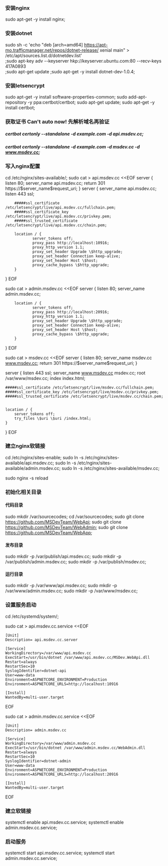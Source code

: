 ### 安装nginx
sudo apt-get -y install nginx;
### 安装dotnet
sudo sh -c 'echo "deb [arch=amd64] https://apt-mo.trafficmanager.net/repos/dotnet-release/ xenial main" > /etc/apt/sources.list.d/dotnetdev.list' \
;sudo apt-key adv --keyserver hkp://keyserver.ubuntu.com:80 --recv-keys 417A0893 \
;sudo apt-get update
;sudo apt-get -y install dotnet-dev-1.0.4;

### 安装letsencrypt
sudo apt-get -y install software-properties-common;
sudo add-apt-repository -y ppa:certbot/certbot;
sudo apt-get update;
sudo apt-get -y install certbot;

### 获取证书  Can't auto now! 先解析域名再验证
##### certbot certonly --standalone -d example.com -d api.msdev.cc;
##### certbot certonly --standalone -d example.com -d msdev.cc -d www.msdev.cc;

### 写入nginx配置
cd /etc/nginx/sites-available/;
sudo cat > api.msdev.cc <<EOF
server {
        listen 80;
        server_name api.msdev.cc;
        return 301 https://\$server_name\$request_uri;
}
server {
        server_name api.msdev.cc;
        listen 443 ssl;

        #####ssl_certificate /etc/letsencrypt/live/api.msdev.cc/fullchain.pem;
        #####ssl_certificate_key /etc/letsencrypt/live/api.msdev.cc/privkey.pem;
        #####ssl_trusted_certificate /etc/letsencrypt/live/api.msdev.cc/chain.pem;

        location / {
                server_tokens off;
                proxy_pass http://localhost:10916;
                proxy_http_version 1.1;
                proxy_set_header Upgrade \$http_upgrade;
                proxy_set_header Connection keep-alive;
                proxy_set_header Host \$host;
                proxy_cache_bypass \$http_upgrade;
        }

}
EOF

sudo cat > admin.msdev.cc <<EOF
server {
        listen 80;
        server_name admin.msdev.cc;
        
        location / {
                server_tokens off;
                proxy_pass http://localhost:20916;
                proxy_http_version 1.1;
                proxy_set_header Upgrade \$http_upgrade;
                proxy_set_header Connection keep-alive;
                proxy_set_header Host \$host;
                proxy_cache_bypass \$http_upgrade;
        }
}
EOF

sudo cat > msdev.cc <<EOF
server {
        listen 80;
        server_name  msdev.cc www.msdev.cc;
        return 301 https://\$server_name\$request_uri;
}

server {
    listen 443 ssl;
    server_name www.msdev.cc msdev.cc;
    root /var/www/msdev.cc;
    index index.html;

    #####ssl_certificate /etc/letsencrypt/live/msdev.cc/fullchain.pem;
    #####ssl_certificate_key /etc/letsencrypt/live/msdev.cc/privkey.pem;
    #####ssl_trusted_certificate /etc/letsencrypt/live/msdev.cc/chain.pem;


    location / {
        server_tokens off;
        try_files \$uri \$uri /index.html;
    }
}
EOF

### 建立nginx软链接
cd /etc/nginx/sites-enable;
sudo ln -s /etc/nginx/sites-available/api.msdev.cc;
sudo ln -s /etc/nginx/sites-available/admin.msdev.cc;
sudo ln -s /etc/nginx/sites-available/msdev.cc;

sudo nginx -s reload

### 初始化相关目录 
#### 代码目录
sudo mkdir /var/sourcecodes;
cd /var/sourcecodes;
sudo git clone https://github.com/MSDevTeam/WebApi;
sudo git clone https://github.com/MSDevTeam/WebAdmin;
sudo git clone https://github.com/MSDevTeam/WebApp;

#### 发布目录
sudo mkdir -p /var/publish/api.msdev.cc;
sudo mkdir -p /var/publish/admin.msdev.cc;
sudo mkdir -p /var/publish/msdev.cc;
#### 运行目录
sudo mkdir -p /var/www/api.msdev.cc;
sudo mkdir -p /var/www/admin.msdev.cc;
sudo mkdir -p /var/www/msdev.cc;


### 设置服务启动
cd /etc/systemd/system/;

sudo cat > api.msdev.cc.service <<EOF

    [Unit]
    Description= api.msdev.cc.server

    [Service]
    WorkingDirectory=/var/www/api.msdev.cc
    ExecStart=/usr/bin/dotnet /var/www/api.msdev.cc/MSDev.WebApi.dll
    Restart=always
    RestartSec=10
    SyslogIdentifier=dotnet-api
    User=www-data
    Environment=ASPNETCORE_ENVIRONMENT=Production
    Environment=ASPNETCORE_URLS=http://localhost:10916 

    [Install]
    WantedBy=multi-user.target
EOF

sudo cat > admin.msdev.cc.service <<EOF

    [Unit]
    Description= admin.msdev.cc

    [Service]
    WorkingDirectory=/var/www/admin.msdev.cc
    ExecStart=/usr/bin/dotnet /var/www/admin.msdev.cc/WebAdmin.dll
    Restart=always
    RestartSec=10
    SyslogIdentifier=dotnet-admin
    User=www-data
    Environment=ASPNETCORE_ENVIRONMENT=Production
    Environment=ASPNETCORE_URLS=http://localhost:20916 

    [Install]
    WantedBy=multi-user.target
EOF

### 建立软链接
systemctl enable api.msdev.cc.service;
systemctl enable admin.msdev.cc.service;

### 启动服务
systemctl start api.msdev.cc.service;
systemctl start admin.msdev.cc.service;


